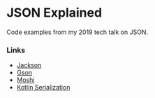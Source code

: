 # JSON Explained

Code examples from my 2019 tech talk on JSON.

### Links

 * [Jackson](https://github.com/FasterXML/jackson/)
 * [Gson](https://github.com/google/gson/)
 * [Moshi](https://github.com/square/moshi/)
 * [Kotlin Serialization](https://github.com/Kotlin/kotlinx.serialization/)
